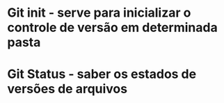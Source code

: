 # Git init - serve para inicializar o controle de versão em determinada pasta 
# Git Status - saber os estados de versões de arquivos 